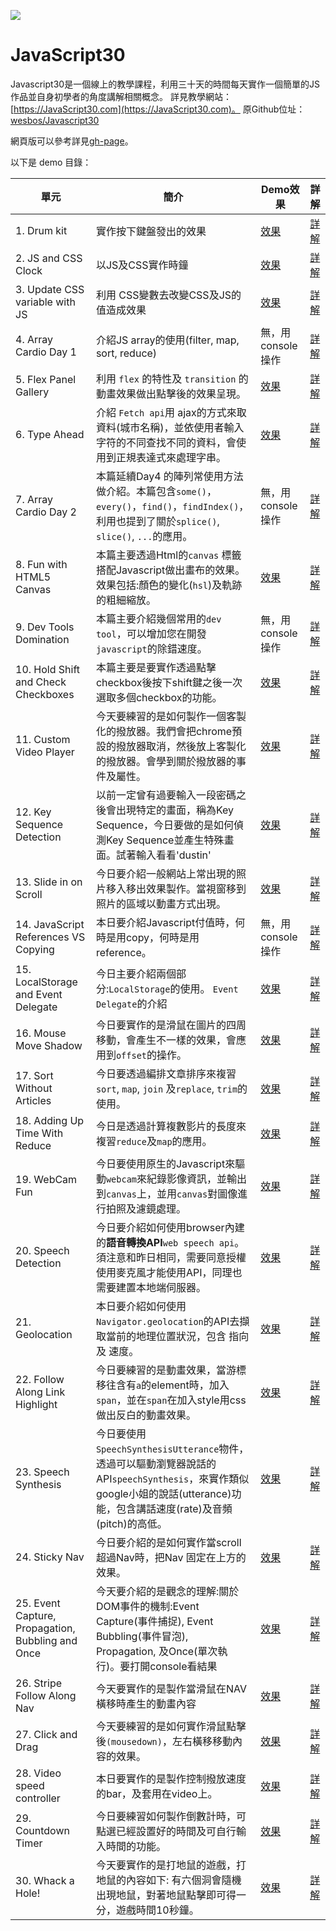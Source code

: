 ![](https://javascript30.com/images/JS3-social-share.png)

# JavaScript30

Javascript30是一個線上的教學課程，利用三十天的時間每天實作一個簡單的JS作品並自身初學者的角度講解相關概念。
詳見教學網站：[https://JavaScript30.com](https://JavaScript30.com)。
原Github位址：[wesbos/Javascript30](https://github.com/wesbos/JavaScript30)

網頁版可以參考詳見[gh-page](https://dustinhsiao21.github.io/Javascript30-dustin/)。


以下是 demo 目錄：

| 單元                                       | 簡介                                       | Demo效果                                   | 詳解                                       |
| ---------------------------------------- | ---------------------------------------- | ---------------------------------------- | ---------------------------------------- |
| 1. Drum kit                              | 實作按下鍵盤發出的效果                              | [效果](https://dustinhsiao21.github.io/Javascript30-dustin/01%20-%20JavaScript%20Drum%20Kit) | [詳解](https://github.com/dustinhsiao21/Javascript30-dustin/tree/master/01%20-%20JavaScript%20Drum%20Kit) |
| 2. JS and CSS Clock                      | 以JS及CSS實作時鐘                              | [效果](https://dustinhsiao21.github.io/Javascript30-dustin/02%20-%20JS%20and%20CSS%20Clock)  | [詳解](https://github.com/dustinhsiao21/Javascript30-dustin/tree/master/02%20-%20JS%20and%20CSS%20Clock) |
| 3. Update CSS variable with JS           | 利用 CSS變數去改變CSS及JS的值造成效果                  | [效果](https://dustinhsiao21.github.io/Javascript30-dustin/03%20-%20CSS%20Variables)         | [詳解](https://github.com/dustinhsiao21/Javascript30-dustin/tree/master/03%20-%20CSS%20Variables) |
| 4.  Array Cardio Day 1                   | 介紹JS array的使用(filter, map, sort, reduce) | 無，用console操作                             | [詳解](https://github.com/dustinhsiao21/Javascript30-dustin/tree/master/04%20-%20Array%20Cardio%20Day%201) |
| 5.  Flex Panel Gallery                   | 利用 `flex` 的特性及 `transition` 的動畫效果做出點擊後的效果呈現。 | [效果](https://dustinhsiao21.github.io/Javascript30-dustin/05%20-%20Flex%20Panel%20Gallery)  | [詳解](https://dustinhsiao21.github.io/Javascript30-dustin/05%20-%20Flex%20Panel%20Gallery/) |
| 6. Type Ahead                            | 介紹 `Fetch api`用 ajax的方式來取資料(城市名稱)，並依使用者輸入字符的不同查找不同的資料，會使用到正規表達式來處理字串。 | [效果](https://dustinhsiao21.github.io/Javascript30-dustin/06%20-%20Type%20Ahead)            | [詳解](https://github.com/dustinhsiao21/Javascript30-dustin/tree/master/06%20-%20Type%20Ahead) |
| 7. Array Cardio Day 2                    | 本篇延續Day4 的陣列常使用方法做介紹。本篇包含`some()`，`every()`，`find()`，`findIndex()`，利用也提到了關於`splice()`, `slice()`, `...`的應用。 | 無，用console操作                             | [詳解](https://github.com/dustinhsiao21/Javascript30-dustin/tree/master/07%20-%20Array%20Cardio%20Day%202) |
| 8.  Fun with HTML5 Canvas                | 本篇主要透過Html的`canvas` 標籤搭配Javascript做出畫布的效果。效果包括:顏色的變化(`hsl`)及軌跡的粗細縮放。 | [效果](https://dustinhsiao21.github.io/Javascript30-dustin/08%20-%20Fun%20with%20HTML5%20Canvas) | [詳解](https://github.com/dustinhsiao21/Javascript30-dustin/tree/master/08%20-%20Fun%20with%20HTML5%20Canvas) |
| 9.  Dev Tools Domination                 | 本篇主要介紹幾個常用的`dev tool`，可以增加您在開發`javascript`的除錯速度。 | 無，用console操作                             | [詳解](https://github.com/dustinhsiao21/Javascript30-dustin/tree/master/09%20-%20Dev%20Tools%20Domination) |
| 10.  Hold Shift and Check Checkboxes     | 本篇主要是要實作透過點擊checkbox後按下shift鍵之後一次選取多個checkbox的功能。 | [效果](https://dustinhsiao21.github.io/Javascript30-dustin/10%20-%20Hold%20Shift%20and%20Check%20Checkboxes) | [詳解](https://github.com/dustinhsiao21/Javascript30-dustin/tree/master/10%20-%20Hold%20Shift%20and%20Check%20Checkboxes) |
| 11. Custom Video Player                  | 今天要練習的是如何製作一個客製化的撥放器。我們會把chrome預設的撥放器取消，然後放上客製化的撥放器。會學到關於撥放器的事件及屬性。 | [效果](https://dustinhsiao21.github.io/Javascript30-dustin/11%20-%20Custom%20Video%20Player) | [詳解](https://github.com/dustinhsiao21/Javascript30-dustin/tree/master/11%20-%20Custom%20Video%20Player) |
| 12.  Key Sequence Detection              | 以前一定曾有過要輸入一段密碼之後會出現特定的畫面，稱為Key Sequence，今日要做的是如何偵測Key Sequence並產生特殊畫面。試著輸入看看'dustin' | [效果](https://dustinhsiao21.github.io/Javascript30-dustin/12%20-%20Key%20Sequence%20Detection) | [詳解](https://github.com/dustinhsiao21/Javascript30-dustin/tree/master/12%20-%20Key%20Sequence%20Detection) |
| 13.  Slide in on Scroll                  | 今日要介紹一般網站上常出現的照片移入移出效果製作。當視窗移到照片的區域以動畫方式出現。 | [效果](https://dustinhsiao21.github.io/Javascript30-dustin/13%20-%20Slide%20in%20on%20Scroll) | [詳解](https://github.com/dustinhsiao21/Javascript30-dustin/tree/master/13%20-%20Slide%20in%20on%20Scroll) |
| 14.  JavaScript References VS Copying    | 本日要介紹Javascript付值時，何時是用copy，何時是用reference。 | 無，用console操作                             | [詳解](https://github.com/dustinhsiao21/Javascript30-dustin/tree/master/14%20-%20JavaScript%20References%20VS%20Copying) |
| 15. LocalStorage and Event Delegate      | 今日主要介紹兩個部分:`LocalStorage`的使用。  `Event Delegate`的介紹 | [效果](https://dustinhsiao21.github.io/Javascript30-dustin/15%20-%20LocalStorage)            | [詳解](https://github.com/dustinhsiao21/Javascript30-dustin/tree/master/15%20-%20LocalStorage) |
| 16. Mouse Move Shadow                    | 今日要實作的是滑鼠在圖片的四周移動，會產生不一樣的效果，會應用到`offset`的操作。 | [效果](https://dustinhsiao21.github.io/Javascript30-dustin/16%20-%20Mouse%20Move%20Shadow)   | [詳解](https://github.com/dustinhsiao21/Javascript30-dustin/tree/master/16%20-%20Mouse%20Move%20Shadow) |
| 17. Sort Without Articles                | 今日要透過編排文章排序來複習`sort`, `map`, `join` 及`replace`, `trim`的使用。 | [效果](https://dustinhsiao21.github.io/Javascript30-dustin/17%20-%20Sort%20Without%20Articles) | [詳解](https://github.com/dustinhsiao21/Javascript30-dustin/tree/master/17%20-%20Sort%20Without%20Articles) |
| 18. Adding Up Time With Reduce           | 今日是透過計算複數影片的長度來複習`reduce`及`map`的應用。      | [效果](https://dustinhsiao21.github.io/Javascript30-dustin/18%20-%20Adding%20Up%20Times%20with%20Reduce) | [詳解](https://github.com/dustinhsiao21/Javascript30-dustin/tree/master/18%20-%20Adding%20Up%20Times%20with%20Reduce) |
| 19. WebCam Fun                           | 今日要使用原生的Javascript來驅動`webcam`來紀錄影像資訊，並輸出到`canvas`上，並用`canvas`對圖像進行拍照及濾鏡處理。 | [效果](https://dustinhsiao21.github.io/Javascript30-dustin/19%20-%20Webcam%20Fun)            | [詳解](https://github.com/dustinhsiao21/Javascript30-dustin/tree/master/19%20-%20Webcam%20Fun) |
| 20. Speech Detection                     | 今日要介紹如何使用browser內建的**語音轉換API**`web speech api`。須注意和昨日相同，需要同意授權使用麥克風才能使用API，同理也需要建置本地端伺服器。 | [效果](https://dustinhsiao21.github.io/Javascript30-dustin/20%20-%20Speech%20Detection)      | [詳解](https://github.com/dustinhsiao21/Javascript30-dustin/tree/master/20%20-%20Speech%20Detection) |
| 21. Geolocation                          | 本日要介紹如何使用`Navigator.geolocation`的API去擷取當前的地理位置狀況，包含 指向 及 速度。 | [效果](https://dustinhsiao21.github.io/Javascript30-dustin/21%20-%20Geolocation)             | [詳解](https://github.com/dustinhsiao21/Javascript30-dustin/tree/master/21%20-%20Geolocation) |
| 22. Follow Along Link Highlight          | 今日要練習的是動畫效果，當游標移往含有`a`的element時，加入`span`，並在`span`在加入style用css做出反白的動畫效果。 | [效果](https://dustinhsiao21.github.io/Javascript30-dustin/22%20-%20Follow%20Along%20Link%20Highlighter) | [詳解](https://github.com/dustinhsiao21/Javascript30-dustin/tree/master/22%20-%20Follow%20Along%20Link%20Highlighter) |
| 23. Speech Synthesis                     | 今日要使用`SpeechSynthesisUtterance`物件，透過可以驅動瀏覽器說話的API`speechSynthesis`，來實作類似google小姐的說話(utterance)功能，包含講話速度(rate)及音頻(pitch)的高低。 | [效果](https://dustinhsiao21.github.io/Javascript30-dustin/23%20-%20Speech%20Synthesis)      | [詳解](https://github.com/dustinhsiao21/Javascript30-dustin/tree/master/23%20-%20Speech%20Synthesis) |
| 24. Sticky Nav                           | 今日要介紹的是如何實作當scroll超過Nav時，把Nav 固定在上方的效果。  | [效果](https://dustinhsiao21.github.io/Javascript30-dustin/24%20-%20Sticky%20Nav)            | [詳解](https://github.com/dustinhsiao21/Javascript30-dustin/tree/master/24%20-%20Sticky%20Nav) |
| 25. Event Capture, Propagation, Bubbling and Once | 今天要介紹的是觀念的理解:關於DOM事件的機制:Event Capture(事件捕捉), Event Bubbling(事件冒泡), Propagation, 及Once(單次執行)。要打開console看結果 | [效果](https://dustinhsiao21.github.io/Javascript30-dustin/25%20-%20Event%20Capture%2C%20Propagation%2C%20Bubbling%20and%20Once) | [詳解](https://github.com/dustinhsiao21/Javascript30-dustin/tree/master/25%20-%20Event%20Capture%2C%20Propagation%2C%20Bubbling%20and%20Once) |
| 26. Stripe Follow Along Nav              | 今天要實作的是製作當滑鼠在NAV橫移時產生的動畫內容               | [效果](https://dustinhsiao21.github.io/Javascript30-dustin/26%20-%20Stripe%20Follow%20Along%20Nav) | [詳解](https://github.com/dustinhsiao21/Javascript30-dustin/tree/master/26%20-%20Stripe%20Follow%20Along%20Nav) |
| 27. Click and Drag                       | 今天要練習的是如何實作滑鼠點擊後`(mousedown)`，左右橫移移動內容的效果。 | [效果](https://dustinhsiao21.github.io/Javascript30-dustin/27%20-%20Click%20and%20Drag)      | [詳解](https://github.com/dustinhsiao21/Javascript30-dustin/tree/master/27%20-%20Click%20and%20Drag) |
| 28. Video speed controller               | 本日要實作的是製作控制撥放速度的bar，及套用在video上。          | [效果](https://dustinhsiao21.github.io/Javascript30-dustin/28%20-%20Video%20Speed%20Controller) | [詳解](https://github.com/dustinhsiao21/Javascript30-dustin/tree/master/28%20-%20Video%20Speed%20Controller) |
| 29. Countdown Timer                      | 今日要練習如何製作倒數計時，可點選已經設置好的時間及可自行輸入時間的功能。    | [效果](https://dustinhsiao21.github.io/Javascript30-dustin/29%20-%20Countdown%20Timer)       | [詳解](https://github.com/dustinhsiao21/Javascript30-dustin/tree/master/29%20-%20Countdown%20Timer) |
| 30. Whack a Hole!                        | 今天要實作的是打地鼠的遊戲，打地鼠的內容如下: 有六個洞會隨機出現地鼠，對著地鼠點擊即可得一分，遊戲時間10秒鐘。 | [效果](https://dustinhsiao21.github.io/Javascript30-dustin/30%20-%20Whack%20A%20Mole)        | [詳解](https://github.com/dustinhsiao21/Javascript30-dustin/tree/master/30%20-%20Whack%20A%20Mole) |
